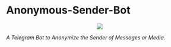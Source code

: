 # Anonymous-Sender-Bot
<p align="center">
<img src="https://telegra.ph/file/70f0362a545ead3e18030.jpg"></p>

<p><i>A Telegram Bot to Anonymize the Sender of Messages or Media.</i></p>
